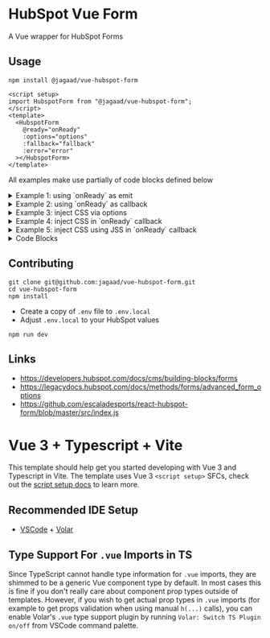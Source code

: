 # HubSpot Vue Form

A Vue wrapper for HubSpot Forms

## Usage

```shell
npm install @jagaad/vue-hubspot-form
```

```vue
<script setup>
import HubspotForm from "@jagaad/vue-hubspot-form";
</script>
<template>
  <HubspotForm
    @ready="onReady"
    :options="options"
    :fallback="fallback"
    :error="error"
  ></HubspotForm>
</template>
```

All examples make use partially of code blocks defined below

<details>
<summary>Example 1: using `onReady` as emit</summary>

```vue
<template>
  <HubspotForm
    @ready="onReady"
    :options="options"
    :fallback="fallback"
    :error="error"
  />
</template>
```

</details>

<details>
<summary>Example 2: using `onReady` as callback</summary>

```vue
<template>
  <HubspotForm
    :onReady="onReady"
    :options="options"
    :fallback="fallback"
    :error="error"
  />
</template>
```

</details>

<details>
<summary>Example 3: inject CSS via options</summary>

```tsx
import { CreateOptions } from "@jagaad/vue-hubspot-form";

// these values are fake, add your own
const options: CreateOptions = {
  // ...
  // Read the official docs for more info
  cssRequired: `.hubspot-link__container { display: none }`,
  // ...
};
```

</details>

<details>
<summary>Example 4: inject CSS in `onReady` callback</summary>

```tsx
import { Payload } from "@jagaad/vue-hubspot-form";

function onReady({ iframeDocument: doc }: Payload) {
  const element = doc.createElement("style");
  const styles = `.hubspot-link__container { display: none }`;
  element.appendChild(doc.createTextNode(styles));
  doc.head.appendChild(element);
}
```

</details>

</details>

<details>
<summary>Example 5: inject CSS using JSS in `onReady` callback</summary>

```tsx
import jss, { Styles } from "jss";
import { Payload } from "./hubspot-form";

function onReady({ iframeDocument }: Payload) {
  addClasses(iframeDocument, {
    ".hubspot-link__container": {
      display: "none",
    },
  });
}

// This helper function will add JSS classes to classes from iframe
function addClasses<Name extends string | number | symbol>(
  doc: Document,
  styles: Partial<Styles<Name, any, undefined>>
) {
  const element = doc.createElement("style");
  doc.head.appendChild(element);
  const styleSheet = jss.createStyleSheet(styles, { element }).attach();
  Object.entries(styles).forEach(([currentSelector]) => {
    const newClass = styleSheet.classes[currentSelector as Name];
    const found = doc.querySelectorAll(currentSelector);
    found.forEach(e => e.classList.add(newClass));
  });
}
```

</details>

<details>
<summary>Code Blocks</summary>

**Options:**

```tsx
import { CreateOptions } from "@jagaad/vue-hubspot-form";

// these values are fake, add your own
const options: CreateOptions = {
  region: "eu1",
  portalId: "83991272",
  formId: "25f1e214-1236-45c3-810m-d8dk31736c72",
  // ...
};
```

**On Ready callback:**

```tsx
import { Payload } from "@jagaad/vue-hubspot-form";

const onReady = (payload: Payload) => console.log(payload);
```

**Fallback Components:**

```tsx
import { defineComponent } from "vue";

// Loading Component
const fallback = defineComponent({
  /* ... */
});
// Error Component
const error = defineComponent({
  /* ... */
});
```

</details>

## Contributing

```shell
git clone git@github.com:jagaad/vue-hubspot-form.git
cd vue-hubspot-form
npm install
```

- Create a copy of `.env` file to `.env.local`
- Adjust `.env.local` to your HubSpot values

```
npm run dev
```

## Links

- https://developers.hubspot.com/docs/cms/building-blocks/forms
- https://legacydocs.hubspot.com/docs/methods/forms/advanced_form_options
- https://github.com/escaladesports/react-hubspot-form/blob/master/src/index.js

# Vue 3 + Typescript + Vite

This template should help get you started developing with Vue 3 and Typescript in Vite. The template uses Vue 3 `<script setup>` SFCs, check out the [script setup docs](https://v3.vuejs.org/api/sfc-script-setup.html#sfc-script-setup) to learn more.

## Recommended IDE Setup

- [VSCode](https://code.visualstudio.com/) + [Volar](https://marketplace.visualstudio.com/items?itemName=johnsoncodehk.volar)

## Type Support For `.vue` Imports in TS

Since TypeScript cannot handle type information for `.vue` imports, they are shimmed to be a generic Vue component type by default. In most cases this is fine if you don't really care about component prop types outside of templates. However, if you wish to get actual prop types in `.vue` imports (for example to get props validation when using manual `h(...)` calls), you can enable Volar's `.vue` type support plugin by running `Volar: Switch TS Plugin on/off` from VSCode command palette.
